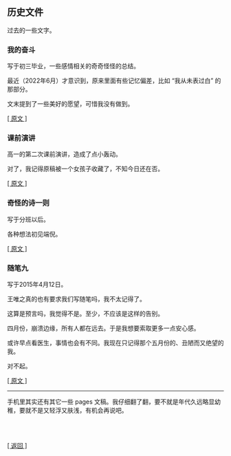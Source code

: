 ## 历史文件

过去的一些文字。

### 我的奋斗

写于初三毕业，一些感情相关的奇奇怪怪的总结。

最近（2022年6月）才意识到，原来里面有些记忆偏差，比如 “我从未表过白” 的那部分。

文末提到了一些美好的愿望，可惜我没有做到。

[[ 原文 ]](../../resources/proses/历史文件/我的奋斗.md)

### 课前演讲

高一的第二次课前演讲，造成了点小轰动。

对了，我记得原稿被一个女孩子收藏了，不知今日还在否。

[[ 原文 ]](../../resources/proses/历史文件/课前演讲.md)

### 奇怪的诗一则

写于分班以后。

各种想法初见端倪。

[[ 原文 ]](../../resources/proses/历史文件/奇怪的诗一则.md)

### 随笔九

写于2015年4月12日。

王唯之真的也有要求我们写随笔吗，我不太记得了。

这算是预言吗，我觉得不是。至少，不应该是这样的告别。

四月份，崩溃边缘，所有人都在远去。于是我想要索取更多一点安心感。

或许早点看医生，事情也会有不同。我现在只记得那个五月份的、丑陋而又绝望的我。

对不起。

[[ 原文 ]](../../resources/proses/历史文件/随笔九.md)

------

手机里其实还有其它一些 pages 文稿。我仔细翻了翻，要不就是年代久远略显幼稚，要就不是又轻浮又肤浅，有机会再说吧。

<br>

<br>

[[ 返回 ]](../../index.md)
